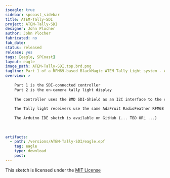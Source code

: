 ```yaml
---
iseagle: true
sidebar: spcoast_sidebar
title: ATEM-Tally-SDI
project: ATEM-Tally-SDI
designer: John Plocher
author: John Plocher
fabricated: no
fab_date: 
status: released
release: yes
tags: [eagle, SPCoast]
layout: eagle
image_path: ATEM-Tally-SDI.top.brd.png
tagline: Part 1 of a RFM69-based BlackMagic ATEM Tally Light system - ATEM SDI Interface
overview: >
    
    Part 1 is the SDI-connected controller
    Part 2 is the on-camera tally light display
    
    The controller uses the BMD SDI-Shield as an I2C interface to the control signals embedded in the SDI video stream emitted by the ATEM switchers, connected to an AdaFruit RadioFeather AVR 32u4 RFM69 controller and an AdaFruit neopixel strip.  
    
    The Tally light receivers use the same AdaFruit RadioFeather RFM68 AVR 32U4 sticks with a NeoPixel strip that displays Red (LIVE), Green (PREVIEW) or dim Blue (operational, but not currently selected).
    
    The Arduino IDE sketch is available on GitHub (... TBD URL ...)
    
    
    
artifacts:
  - path: /versions/ATEM-Tally-SDI/eagle.epf
    tag: eagle
    type: download
    post: 
---
```



This sketch is licensed under the [MIT License](https://opensource.org/licenses/MIT)
